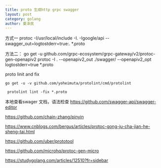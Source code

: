 ```yaml
---
title: proto 生成http grpc swagger
layout: post
category: golang
author: 夏泽民
---
```

方式一
 protoc -I/usr/local/include -I. -Igoogle/api --swagger_out=logtostderr=true:. *.proto
 
方法二：
  go get -u github.com/grpc-ecosystem/grpc-gateway/v2/protoc-gen-openapiv2
   protoc -I . --openapiv2_out ./swagger/ --openapiv2_opt logtostderr=true *.proto

proto linit and fix
   
    go get -u -v github.com/yoheimuta/protolint/cmd/protolint
    
     protolint lint -fix *.proto
     
本地查看swager 文档，语法检查
https://github.com/swagger-api/swagger-editor
<!-- more -->
https://github.com/chain-zhang/pinyin

https://www.cnblogs.com/bergus/articles/protoc-gong-ju-cha-jian-he-sheng-tai.html

https://github.com/uber/prototool

https://github.com/microhq/protoc-gen-micro

https://studygolang.com/articles/12510?fr=sidebar

